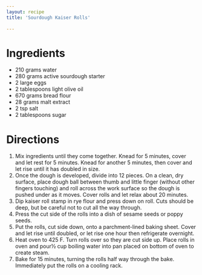 ```yaml
---
layout: recipe
title: 'Sourdough Kaiser Rolls'
  
---
```


# Ingredients 

- 210 grams water 
- 280 grams active sourdough starter 
- 2 large eggs 
- 2 tablespoons light olive oil 
- 670 grams bread flour 
- 28 grams malt extract 
- 2 tsp salt 
- 2 tablespoons sugar 

# Directions 

1. Mix ingredients until they come together. Knead for 5 minutes, cover and let rest for 5 minutes. Knead for another 5 minutes, then cover and let rise until it has doubled in size.
2. Once the dough is developed, divide into 12 pieces. On a clean, dry surface, place dough ball between thumb and little finger (without other fingers touching) and roll across the work surface so the dough is pushed under as it moves. Cover rolls and let relax about 20 minutes. 
3. Dip kaiser roll stamp in rye flour and press down on roll. Cuts should be deep, but be careful not to cut all the way through. 
4. Press the cut side of the rolls into a dish of sesame seeds or poppy seeds.
9. Put the rolls, cut side down, onto a parchment-lined baking sheet. Cover and let rise until doubled, or let rise one hour then refrigerate overnight. 
5. Heat oven to 425 F. Turn rolls over so they are cut side up. Place rolls in oven and pour½ cup boiling water into pan placed on bottom of oven to create steam. 
6. Bake for 15 minutes, turning the rolls half way through the bake. Immediately put the rolls on a cooling rack. 